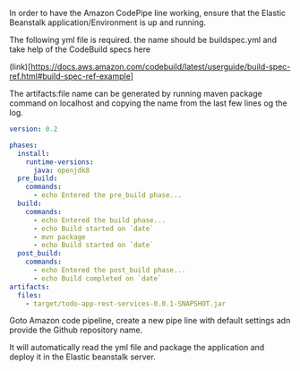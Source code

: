 In order to have the Amazon CodePipe line working, ensure that the Elastic Beanstalk application/Environment is up and running.

The following yml file is required. the name should be buildspec.yml and take help of the CodeBuild specs here

(link)[https://docs.aws.amazon.com/codebuild/latest/userguide/build-spec-ref.html#build-spec-ref-example]

The artifacts:file name can be generated by running maven package command on localhost and copying the name from the last few lines og the log.


```yml
version: 0.2

phases:
  install:
    runtime-versions:
      java: openjdk8
  pre_build:
    commands:
      - echo Entered the pre_build phase...
  build:
    commands:
      - echo Entered the build phase...
      - echo Build started on `date`
      - mvn package
      - echo Build started on `date`
  post_build:
    commands:
      - echo Entered the post_build phase...
      - echo Build completed on `date`
artifacts:
  files:
    - target/todo-app-rest-services-0.0.1-SNAPSHOT.jar
```

Goto Amazon code pipeline, create a new pipe line with default settings adn provide the Github repository name.

It will automatically read the yml file and package the application and deploy it in the Elastic beanstalk server.

